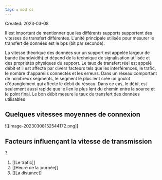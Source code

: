 ```yaml
---
tags : mod cs
---
```

Created: 2023-03-08

Il est important de mentionner que les différents supports supportent des vitesses de transfert différentes. L'unité principale utilisée pour mesurer le transfert de données est le bps (bit par seconde).

La vitesse théorique des données sur un support est appelée largeur de bande (bandwidth) et dépend de la technique de signalisation utilisée et des propriétés physiques du support. Le taux de transfert réel est appelé débit et il est affecté par divers facteurs tels que les interférences, le trafic, le nombre d'appareils connectés et les erreurs. Dans un réseau comportant de nombreux segments, le segment le plus lent crée un goulot d'étranglement qui affecte le débit du réseau. Dans ce cas, le débit est seulement aussi rapide que le lien le plus lent du chemin entre la source et le point final. Le bon débit mesure le taux de transfert des données utilisables

## Quelques vitesses moyennes de connexion

![[image-20230308152544172.png]]

## Facteurs influençant la vitesse de transmission
?
1. [[Le trafic]] 
2. [[Heure de la journée]]
3. [[La distance]] 

